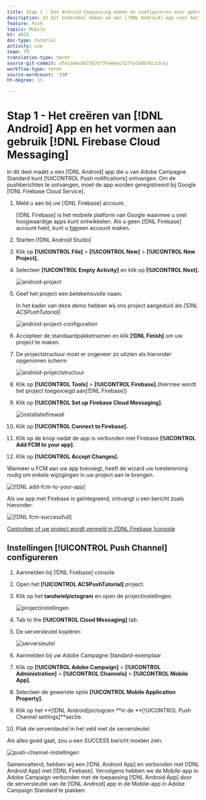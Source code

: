 ```yaml
---
title: Stap 1 - Een Android-toepassing maken en configureren voor gebruik van Firebase Cloud Messaging
description: In dit onderdeel maken we een [!DNL Android]-app voor het ontvangen van [!UICONTROL Push-meldingen] die zijn verzonden vanuit Adobe Campagnestandaard. Als u pushmeldingen wilt ontvangen, moet de app zijn geregistreerd bij [!DNL Firebase Cloud Service] van Google.
feature: Push
topics: Mobile
kt: 4825
doc-type: tutorial
activity: use
team: TM
translation-type: tm+mt
source-git-commit: afe1ae6c8d73b7b776e0eec327fa16db76c23ce1
workflow-type: tm+mt
source-wordcount: '330'
ht-degree: 1%

---
```



# Stap 1 - Het creëren van [!DNL Android] App en het vormen aan gebruik [!DNL Firebase Cloud Messaging]

In dit deel maakt u een [!DNL Android] app die u van Adobe Campagne Standard kunt [!UICONTROL Push notifications] ontvangen. Om de pushberichten te ontvangen, moet de app worden geregistreerd bij Google [!DNL Firebase Cloud Service].

1. Meld u aan bij uw [!DNL Firebase] account.

   [!DNL Firebase] is het mobiele platform van Google waarmee u snel hoogwaardige apps kunt ontwikkelen. Als u geen [!DNL Firebase] account hebt, kunt u [hier](https://firebase.google.com)een account maken.

2. Starten [!DNL Android Studio]
3. Klik op **[!UICONTROL File]** > **[!UICONTROL New]** > **[!UICONTROL New Project].**
4. Selecteer **[!UICONTROL Empty Activity]** en klik op **[!UICONTROL Next].**

   ![android-project](assets/android-project.PNG)

5. Geef het project een betekenisvolle naam.

   In het kader van deze demo hebben wij ons project aangeduid als *[!DNL ACSPushTutorial]*

   ![android-project-configuration](assets/android-project-configuration.PNG)

6. Accepteer de standaardpakketnamen en klik **[!DNL Finish]** om uw project te maken.
7. De projectstructuur moet er ongeveer zo uitzien als hieronder opgenomen scherm

   ![android-projectstructuur](assets/android-project-structure.PNG)

8. Klik op **[!UICONTROL Tools]** > **[!UICONTROL Firebase].**(hiermee wordt het project toegevoegd aan[!DNL Firebase])
9. Klik op **[!UICONTROL Set up Firebase Cloud Messaging].**

   ![installatiefirewall](assets/android-project-firebase-messaging.PNG)

10. Klik op **[!UICONTROL Connect to Firebase].**
11. Klik op de knop nadat de app is verbonden met Firebase **[!UICONTROL Add FCM to your app].**
12. Klik op **[!UICONTROL Accept Changes].**

   Wanneer u FCM aan uw app toevoegt, heeft de wizard uw toestemming nodig om enkele wijzigingen in uw project aan te brengen.

   ![[!DNL add-fcm-to-your-app]](assets/firebase-add-fcm-to-app.PNG)

Als uw app met Firebase is geïntegreerd, ontvangt u een bericht zoals hieronder:

![[!DNL fcm-successfull]](assets/android-firebase-success.PNG)

[Controleer of uw project wordt vermeld in [!DNL Firebase ]console](https://console.firebase.google.com/)

## Instellingen [!UICONTROL Push Channel] configureren

1. Aanmelden bij [!DNL Firebase] console
2. Open het **[!UICONTROL ACSPushTutorial]** project.
3. Klik op het **tandwielpictogram** en open de projectinstellingen

   ![projectinstellingen](assets/firebase-project-settings.PNG)

4. Tab to the **[!UICONTROL Cloud Messaging]** tab.
5. De serversleutel kopiëren

   ![serversleutel](assets/firebase-server-key.PNG)

6. Aanmelden bij uw Adobe Campagne Standard-exemplaar
7. Klik op **[!UICONTROL Adobe Campaign]** > **[!UICONTROL Administration]** > **[!UICONTROL Channels]** > **[!UICONTROL Mobile App].**
8. Selecteer de gewenste optie **[!UICONTROL Mobile Application Property].**
9. Klik op het **[!DNL Android]pictogram **in de **[!UICONTROL Push Channel settings]**sectie.
10. Plak de serversleutel in het veld met de serversleutel.

Als alles goed gaat, zou u een SUCCESS bericht moeten zien.

![push-channel-instellingen](assets/push-channel-settings.PNG)

Samenvattend, hebben wij een [!DNL Android App] en verbonden met [!DNL Android App] met [!DNL Firebase]. Vervolgens hebben we de Mobile-app in Adobe Campaign verbonden met de toepassing [!DNL Android App] door de serversleutel van de [!DNL Android] app in de Mobile-app in Adobe Campaign Standard te plakken.
